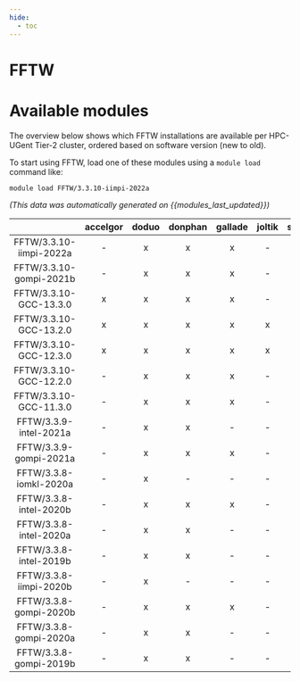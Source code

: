 ```yaml
---
hide:
  - toc
---
```


FFTW
====

# Available modules


The overview below shows which FFTW installations are available per HPC-UGent Tier-2 cluster, ordered based on software version (new to old).

To start using FFTW, load one of these modules using a `module load` command like:

```shell
module load FFTW/3.3.10-iimpi-2022a
```

*(This data was automatically generated on {{modules_last_updated}})*  

| |accelgor|doduo|donphan|gallade|joltik|shinx|skitty|
| :---: | :---: | :---: | :---: | :---: | :---: | :---: | :---: |
|FFTW/3.3.10-iimpi-2022a|-|x|x|x|-|-|-|
|FFTW/3.3.10-gompi-2021b|-|x|x|x|-|-|-|
|FFTW/3.3.10-GCC-13.3.0|x|x|x|x|-|x|x|
|FFTW/3.3.10-GCC-13.2.0|x|x|x|x|x|x|x|
|FFTW/3.3.10-GCC-12.3.0|x|x|x|x|x|x|x|
|FFTW/3.3.10-GCC-12.2.0|-|x|x|x|-|x|-|
|FFTW/3.3.10-GCC-11.3.0|-|x|x|x|-|x|-|
|FFTW/3.3.9-intel-2021a|-|x|x|-|-|-|-|
|FFTW/3.3.9-gompi-2021a|-|x|x|x|-|-|-|
|FFTW/3.3.8-iomkl-2020a|-|x|-|-|-|-|-|
|FFTW/3.3.8-intel-2020b|-|x|x|x|-|-|-|
|FFTW/3.3.8-intel-2020a|-|x|x|-|-|-|-|
|FFTW/3.3.8-intel-2019b|-|x|x|-|-|-|-|
|FFTW/3.3.8-iimpi-2020b|-|x|-|-|-|-|-|
|FFTW/3.3.8-gompi-2020b|-|x|x|x|-|-|-|
|FFTW/3.3.8-gompi-2020a|-|x|x|-|-|-|-|
|FFTW/3.3.8-gompi-2019b|-|x|x|-|-|-|-|
